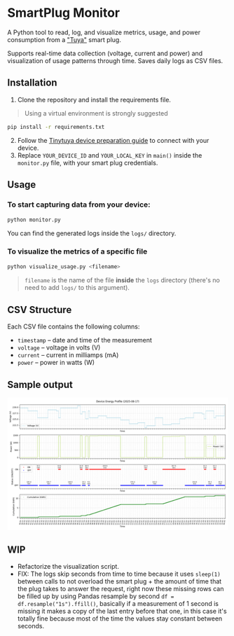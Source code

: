 # SmartPlug Monitor

A Python tool to read, log, and visualize metrics, usage, and power consumption from a ["Tuya"](https://www.tuya.com/) smart plug.

Supports real-time data collection (voltage, current and power) and visualization of usage patterns through time.
Saves daily logs as CSV files.

## Installation

1. Clone the repository and install the requirements file.

> Using a virtual environment is strongly suggested

```bash
pip install -r requirements.txt
```

2. Follow the [Tinytuya device preparation guide](https://github.com/jasonacox/tinytuya#tuya-device-preparation) to connect with your device.
3. Replace `YOUR_DEVICE_ID` and `YOUR_LOCAL_KEY` in `main()` inside the `monitor.py` file, with your smart plug credentials.

## Usage

### To start capturing data from your device:

```bash
python monitor.py
```
You can find the generated logs inside the `logs/` directory.

### To visualize the metrics of a specific file

```bash
python visualize_usage.py <filename>
```
> `filename` is the name of the file **inside** the `logs` directory (there's no need to add `logs/` to this argument).


## CSV Structure

Each CSV file contains the following columns:

- `timestamp` – date and time of the measurement
- `voltage` – voltage in volts (V)
- `current` – current in milliamps (mA)
- `power` – power in watts (W)

## Sample output

![Example Plot](plots/plot_sample.png)

## WIP
- Refactorize the visualization script.
- FIX: The logs skip seconds from time to time because it uses `sleep(1)` between calls to not overload the smart plug + the amount of time that the plug takes to answer the request, right now these missing rows can be filled up by using Pandas resample by second `df = df.resample("1s").ffill()`, basically if a measurement of 1 second is missing it makes a copy of the last entry before that one, in this case it's totally fine because most of the time the values stay constant between seconds.
